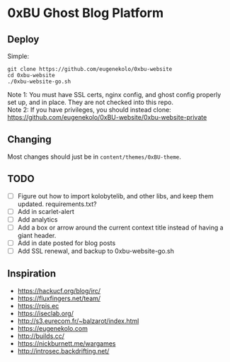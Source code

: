 # 0xBU Ghost Blog Platform

## Deploy
Simple:
```
git clone https://github.com/eugenekolo/0xbu-website
cd 0xbu-website
./0xbu-website-go.sh
```

Note 1: You must have SSL certs, nginx config, and ghost config properly set up, and in place. They are not checked into this repo.  
Note 2: If you have privileges, you should instead clone: https://github.com/eugenekolo/0xBU-website/0xbu-website-private

## Changing
Most changes should just be in `content/themes/0xBU-theme`.

## TODO
- [ ] Figure out how to import kolobytelib, and other libs, and keep them updated.
requirements.txt?
- [ ] Add in scarlet-alert
- [ ] Add analytics
- [ ] Add a box or arrow around the current context title instead of having a giant header.
- [ ] Add in date posted for blog posts
- [ ] Add SSL renewal, and backup to 0xbu-website-go.sh

## Inspiration
* https://hackucf.org/blog/irc/
* https://fluxfingers.net/team/
* https://rpis.ec
* https://iseclab.org/
* http://s3.eurecom.fr/~balzarot/index.html
* https://eugenekolo.com
* http://builds.cc/
* https://nickburnett.me/wargames
* http://introsec.backdrifting.net/

